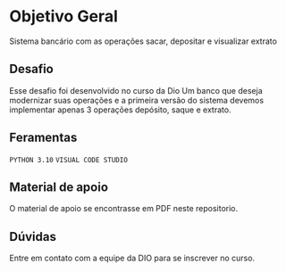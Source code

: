 # Objetivo Geral

Sistema bancário com as operações sacar, depositar
e visualizar extrato

## Desafio

Esse desafio foi desenvolvido no curso da Dio
Um banco que deseja modernizar suas
operações e a primeira versão do sistema devemos implementar apenas 3 operações depósito, saque e extrato.

## Feramentas

`PYTHON 3.10`
`VISUAL CODE STUDIO`

## Material de apoio

O material de apoio se encontrasse em PDF neste repositorio.

## Dúvidas

Entre em contato com a equipe da DIO para se inscrever no curso.
